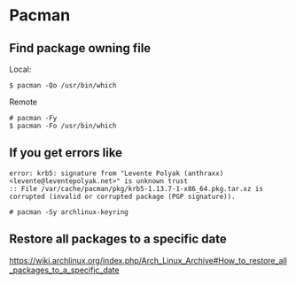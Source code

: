 # Pacman

## Find package owning file

Local:

```
$ pacman -Qo /usr/bin/which
```

Remote

```
# pacman -Fy
$ pacman -Fo /usr/bin/which
```

## If you get errors like

```
error: krb5: signature from "Levente Polyak (anthraxx) <levente@leventepolyak.net>" is unknown trust
:: File /var/cache/pacman/pkg/krb5-1.13.7-1-x86_64.pkg.tar.xz is corrupted (invalid or corrupted package (PGP signature)).
```

```
# pacman -Sy archlinux-keyring
```


## Restore all packages to a specific date

<https://wiki.archlinux.org/index.php/Arch_Linux_Archive#How_to_restore_all_packages_to_a_specific_date>
